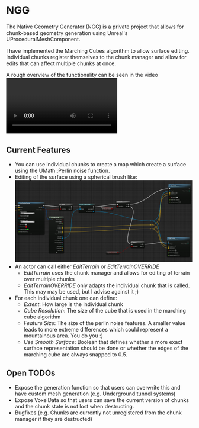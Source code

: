 # NGG
The Native Geometry Generator (NGG) is a private project that allows for chunk-based geometry generation using Unreal's UProceduralMeshComponent. 

I have implemented the Marching Cubes algorithm to allow surface editing. 
Individual chunks register themselves to the chunk manager and allow for edits that can affect multiple chunks at once.

A rough overview of the functionality can be seen in the video ![here.](https://github.com/V41U/NGG/blob/master/Reference/Version%200.0.1alpha.mp4)

## Current Features
- You can use individual chunks to create a map which create a surface using the UMath::Perlin noise function. 
- Editing of the surface using a spherical brush like:
![Blueprint Terrain Editing](https://github.com/V41U/NGG/blob/master/Reference/Example_blueprint_terrain_editing.PNG)
- An actor can call either _EditTerrain_ or _EditTerrainOVERRIDE_
  - _EditTerrain_ uses the chunk manager and allows for editing of terrain over multiple chunks
  - _EditTerrainOVERRIDE_ only adapts the individual chunk that is called. This may may be used, but I advise against it ;) 
- For each individual chunk one can define:
  - _Extent_: How large is the individual chunk
  - _Cube Resolution_: The size of the cube that is used in the marching cube algorithm
  - _Feature Size_: The size of the perlin noise features. A smaller value leads to more extreme differences which could represent a mountainous area. You do you :)
  - _Use Smooth Surface_: Boolean that defines whether a more exact surface representation should be done or whether the edges of the marching cube are always snapped to 0.5. 

## Open TODOs
- Expose the generation function so that users can overwrite this and have custom mesh generation (e.g. Underground tunnel systems)
- Expose VoxelData so that users can save the current version of chunks and the chunk state is not lost when destructing. 
- Bugfixes (e.g. Chunks are currently not unregistered from the chunk manager if they are destructed)
